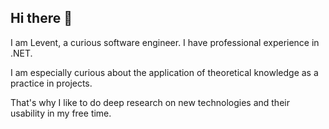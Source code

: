 ## Hi there 👋

I am Levent, a curious software engineer. I have professional experience in .NET.

I am especially curious about the application of theoretical knowledge as a practice in projects. 

That's why I like to do deep research on new technologies and their usability in my free time.

